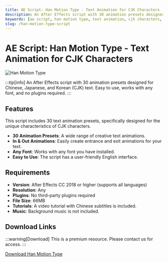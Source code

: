 ```yaml
---
title: AE Script: Han Motion Type - Text Animation for CJK Characters
description: An After Effects script with 30 animation presets designed for Chinese, Japanese, and Korean (CJK) text. Easy to use, works with any font, and no plugins required.
keywords: [ae script, han motion type, text animation, cjk characters, after effects, chinese text, japanese text, korean text]
slug: /han-motion-type-script
---
```


<!--First Part-This is Title -->
# AE Script: Han Motion Type - Text Animation for CJK Characters

<!--Second Part-This is First Banner -->
![Han Motion Type](/img/han-motion-type.jpg)

:::tip[info]
An After Effects script with 30 animation presets designed for Chinese, Japanese, and Korean (CJK) text. Easy to use, works with any font, and no plugins required.
:::

## Features

This script includes 30 text animation presets, specifically designed for the unique characteristics of CJK characters.

- **30 Animation Presets**: A wide range of creative text animations.
- **In & Out Animations**: Easily create entrance and exit animations for your text.
- **Any Font**: Works with any font you have installed.
- **Easy to Use**: The script has a user-friendly English interface.

## Requirements

- **Version**: After Effects CC 2018 or higher (supports all languages)
- **Resolution**: Any
- **Plugins**: No third-party plugins required
- **File Size**: 66MB
- **Tutorials**: A video tutorial with Chinese subtitles is included.
- **Music**: Background music is not included.

<!-- The Last Part-Download -->
## Download Links
:::warning[Download]
This is a premium resource. Please contact us for access.
:::

[Download Han Motion Type](https://wa.me/8613237610083)
